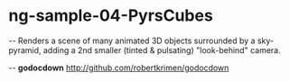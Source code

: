 # ng-sample-04-PyrsCubes
--
Renders a scene of many animated 3D objects surrounded by a sky-pyramid, adding a 2nd smaller (tinted & pulsating) "look-behind" camera.

--
**godocdown** http://github.com/robertkrimen/godocdown